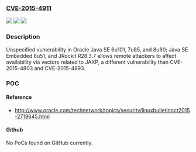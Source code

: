 ### [CVE-2015-4911](https://cve.mitre.org/cgi-bin/cvename.cgi?name=CVE-2015-4911)
![](https://img.shields.io/static/v1?label=Product&message=n%2Fa&color=blue)
![](https://img.shields.io/static/v1?label=Version&message=n%2Fa&color=blue)
![](https://img.shields.io/static/v1?label=Vulnerability&message=n%2Fa&color=brighgreen)

### Description

Unspecified vulnerability in Oracle Java SE 6u101, 7u85, and 8u60; Java SE Embedded 8u51; and JRockit R28.3.7 allows remote attackers to affect availability via vectors related to JAXP, a different vulnerability than CVE-2015-4803 and CVE-2015-4893.

### POC

#### Reference
- http://www.oracle.com/technetwork/topics/security/linuxbulletinoct2015-2719645.html

#### Github
No PoCs found on GitHub currently.


